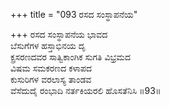 +++
title = "093 ರಸದ ಸಂಸ್ಥಾಪನೆಯ"

+++
ರಸದ ಸಂಸ್ಥಾಪನೆಯ ಭಾವದ  
ಬೆಸುಗೆಗಳ ಹಸ್ತಾಭಿನಯ ದೃ  
ಕ್ಪ್ರಸರಣದವರ ಸಾತ್ವಿಕಾಂಗಿಕ ಸುಗತಿ ವಿಭ್ರಮದ   
ವಿಷಮ ಸಮಕರಣದ ಕಳಾಪದ  
ಕುಸುರಿಗಳ ವರಲಾಸ್ಯ ತಾಂಡವ  
ವೆಸೆದುದೈ ರಂಭಾದಿ ನರ್ತಕಿಯರಲಿ ಹೊಸತೆನಿಸಿ      ॥93॥